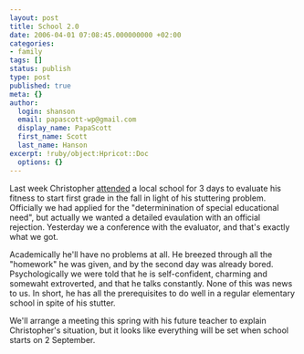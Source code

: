 ```yaml
---
layout: post
title: School 2.0
date: 2006-04-01 07:08:45.000000000 +02:00
categories:
- family
tags: []
status: publish
type: post
published: true
meta: {}
author:
  login: shanson
  email: papascott-wp@gmail.com
  display_name: PapaScott
  first_name: Scott
  last_name: Hanson
excerpt: !ruby/object:Hpricot::Doc
  options: {}
---
```

<p>Last week Christopher <a href="https://www.papascott.de/archives/2006/03/14/previews-of-coming-attractions/">attended</a> a local school for 3 days to evaluate his fitness to start first grade in the fall in light of his stuttering problem. Officially we had applied for the "determinination of special educational need", but actually we wanted a detailed evaulation with an official rejection. Yesterday we a conference with the evaluator, and that's exactly what we got.</p>
<p>Academically he'll have no problems at all. He breezed through all the "homework" he was given, and by the second day was already bored. Psychologically we were told that he is self-confident, charming and somewaht extroverted, and that he talks constantly. None of this was news to us. In short, he has all the prerequisites to do well in a regular elementary school in spite of his stutter. </p>
<p>We'll arrange a meeting this spring with his future teacher to explain Christopher's situation, but it looks like everything will be set when school starts on 2 September.</p>
